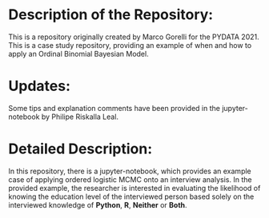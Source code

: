 
# Description of the Repository:


This is a repository originally created by Marco Gorelli for the PYDATA 2021.
This is a case study repository, providing an example of when and how to apply an Ordinal Binomial Bayesian Model. 

# Updates:

  Some tips and explanation comments have been provided in the jupyter-notebook by Philipe Riskalla Leal. 

  
# Detailed Description:

In this repository, there is a jupyter-notebook, which provides an example case of applying ordered logistic MCMC onto an interview analysis.
In the provided example, the researcher is interested in evaluating the likelihood of knowing the education level of the interviewed person based solely on
the interviewed knowledge of **Python**, **R**, **Neither** or **Both**.



